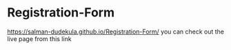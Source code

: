 # Registration-Form

https://salman-dudekula.github.io/Registration-Form/   you can check out the live page from this link
